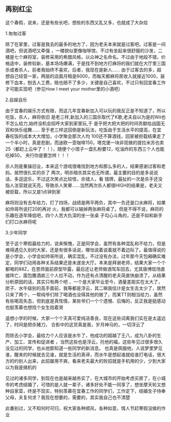 ## 再别红尘 ##

这个春假，说来，还是有些长吧，想些的东西又乱又多，也就成了大杂烩

1.匆匆过客

除了在家里，过客是我去的最多的地方了，因为老夫本来就是过客吧。过客是一间酒吧，但说酒吧又牵强 ，一楼貌似更像咖啡馆，不过有坐起来很舒服的沙发，二楼是七个麻将室，装修采用的希腊风格，以众神之名命名。不过由于地段不错，价格适中，装修较新，基本场场爆满，于是找不到地方打麻将的我们就在大厅里三国杀或者杀人，前者我始终不喜欢，后者，我现在是新人…… 由于过客去的多，超想自己经营一家，两层的店面月租是6000，而每天都麻将房收入就接近1000，装修下血本，刨去人工费，赔也赔不了多少，关键是自己喜欢，不过只有回宜春工作才可能实现吧（参见How I meet your mother里的小酒吧）

 2.自娱自乐

由于宜春的娱乐方式有限，而这几年宜春新加入可以玩的我反正是不知道了，所以吃饭，杀人，麻将依旧 是老三样,新加入的三国杀取代了K歌,老夫自以为是的Wii也不怎么给力,始终没机会招呼大家到家里玩,于 是乎把大把大把的时间贡献给战国无双和快乐组舞…… 至于老三样这回倒是新玩法，吃饭由于生活水平的提高，在宜春吃饭的成本大大增加，小学聚会那次人均 100还不算酒钱，回家被拒载结果走了一个半小时，真是悲剧，而迪欧一壶咖啡150，塔克堡一块非现做的提拉米苏也卖25（都赶上云中了！！），随便个小馆子一盘扎粉要12，吃油炸的东西三个人也能吃掉50， 央行你是要怎样！！！

杀人则是重操旧业，本来这个游戏很难找到地方和那么多的人，结果感谢过客和老妈，居然很扎实的杀了 两次，明杀暗杀其实也无所谓，最主要的目的是多说说话，多逗逗乐，不过这次笑点比较怪，杀错人，看 错牌，最扯的一次是杀手还没指人法官就说天亮，导致杀人笑晕……当然两次杀人都很HIGH的结果是，老夫又被拒载，所以又是1点钟到家

麻将则没有去年给力，打了四场，战绩是两平两负，其中一负还是口水麻将，如果如帅哥所说打20的再对 火，我都可以输掉两张麻将桌了。但是不得不说，麻将的乐趣在逐年降低吧，四个人苦大仇深的坐一张桌 子勾心斗角的，还是不如和新手们打口水麻将呢

3.少年同学

至于这个寒假最给力的，说来惭愧，正是同学会，虽然有各种混乱和不给力，但是难得遇见久别的大家，还是有很多话说，哪怕说着说着就不着边际了。最值得说的是小学会，小学会如帅哥所说，确实混乱，不过没有办法，过年那今天包厢确实难定，同学们动用各种关系结果还是未遂坐大厅。本来是拜谢老师，结果大家一个个都喝的88Z，在恩师面前原型毕露，最后还让老师做酒驾车回去，尤其唐博现场直接阵亡，面包撒酒疯三个人拉不动，作为还有点清醒的老夫简直快崩溃了。从结果分析原因的话，其实只有两个吧 ，一个是大家毕业至今，酒量差距实在太大了，麽子、水牛级别的高手面前，我等都是浮云，其二嘛我估计是女生去太少了，居然只来了两个，一帮纯爷们除了喝酒也没得其他的做了，而某TT则相当给力，虽然有些喝高失态，但到底是真性情，某些爷们一个个遗憾、后悔的，反正我是挺感动也挺羡慕也想找个女生抱着哭

遥想小学的时候，大家一个个天真可爱纯洁善良，现在这些词离我们实在是太遥远了，时间是把杀猪刀， 合影中的这货真是我，岁月神马的，一切浮云了

而除去小学会，最给力个人应该是水牛了，他成功的超越了王八，成为八卦的生产、加工、宣传和促进者 ，当然这些也是浮云，托他的福，这些年见过很多很久没见过的同学，也从他那知道一些同学的新消息。 也真是佩服他，人说梦里梦见谁，醒来的时候就去见谁，就是生活的真谛，而水牛是想起谁就给谁打电话，很大方的约别人出来，此招屡用不爽，看来老夫最大的败招就是手机用的少，少到大家以为我是搞机的

见过的诸多同学，到现在也是越来越务实了，在大城市的开始考虑买房了，在小城市的考虑结婚了，可惜的是人就一辈子，诸多好处不能一同享了，想坐摩天轮又想种自家菜，终是不现实，特别羡慕在宜春工作的同学们，工作定下，结婚生子侍奉父母，夫复何求？我现在想要的，需要的，其实我自己也不清楚

此番别过，又不知何时可归，祝大家各种顺风，各种如意，情人节赶寒假没做的作业